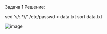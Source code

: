 Задача 1
Решение:

sed 's/:.*//' /etc/passwd > data.txt
sort data.txt 

![image](https://github.com/user-attachments/assets/f25d0384-7a90-44db-99de-b386ddf57222)
